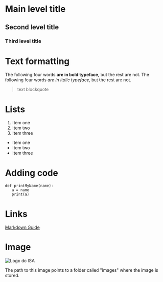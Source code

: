 
# Main level title

## Second level title

### Third level title

# Text formatting

The following four words **are in bold typeface**, but the rest are not.
The following four words *are in italic typeface*, but the rest are not.

> text blockquote

# Lists
1. Item one
2. Item two
3. Item three

- Item one
- Item two
- Item three

# Adding code
```
def printMyName(name):
   a = name
   print(a)
```

# Links

[Markdown Guide](https://www.markdownguide.org/)

# Image
![Logo do ISA](./images/logo_ISA.png)

The path to this image points to a folder called "images" where the image is stored. 
